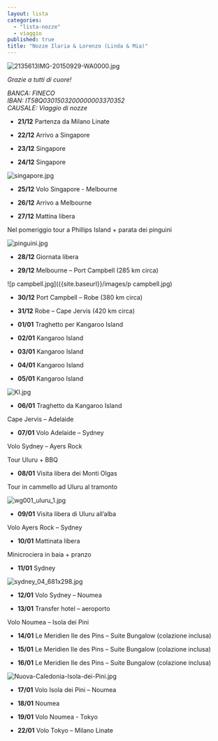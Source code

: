 ```yaml
---
layout: lista
categories: 
  - "lista-nozze"
  - viaggio
published: true
title: "Nozze Ilaria & Lorenzo (Linda & Mia)"
---
```




![2135613IMG-20150929-WA0000.jpg]({{site.baseurl}}/images/2135613IMG-20150929-WA0000.jpg)

_Grazie a tutti di cuore!_

<address>
BANCA: FINECO<br/>
IBAN: IT58Q0301503200000003370352<br/>
CAUSALE: Viaggio di nozze<br/>
</address>
 
 
- **21/12** Partenza da Milano Linate 

- **22/12** Arrivo a Singapore 

- **23/12** Singapore 

- **24/12** Singapore

![singapore.jpg]({{site.baseurl}}/images/singapore.jpg)

- **25/12** Volo Singapore  - Melbourne 

- **26/12** Arrivo a Melbourne 

- **27/12** Mattina libera 

Nel pomeriggio tour a Phillips Island + parata dei pinguini 

![pinguini.jpg]({{site.baseurl}}/images/pinguini.jpg)

- **28/12** Giornata libera

- **29/12** Melbourne – Port Campbell  (285 km circa)

![p campbell.jpg]({{site.baseurl}}/images/p campbell.jpg)

- **30/12** Port Campbell – Robe  (380 km circa)

- **31/12** Robe – Cape Jervis (420 km circa) 

- **01/01** Traghetto per Kangaroo Island 

- **02/01** Kangaroo Island 

- **03/01** Kangaroo Island 

- **04/01** Kangaroo Island 

- **05/01** Kangaroo Island 

![KI.jpg]({{site.baseurl}}/images/KI.jpg)

- **06/01** Traghetto da Kangaroo Island 

Cape Jervis – Adelaide

- **07/01** Volo Adelaide – Sydney   

Volo Sydney – Ayers Rock 

Tour Uluru  + BBQ 

- **08/01** Visita libera dei Monti Olgas 

Tour in cammello ad Uluru al tramonto 

![wg001_uluru_1.jpg]({{site.baseurl}}/images/wg001_uluru_1.jpg)

- **09/01** Visita libera di Uluru all’alba 

Volo Ayers Rock – Sydney 

- **10/01** Mattinata libera 

Minicrociera in baia + pranzo

- **11/01** Sydney

![sydney_04_681x298.jpg]({{site.baseurl}}/images/sydney_04_681x298.jpg)

- **12/01** Volo Sydney – Noumea  

- **13/01** Transfer hotel – aeroporto 

Volo Noumea – Isola dei Pini 

- **14/01** Le Meridien Ile des Pins – Suite Bungalow (colazione inclusa)

- **15/01** Le Meridien Ile des Pins – Suite Bungalow (colazione inclusa)

- **16/01** Le Meridien Ile des Pins – Suite Bungalow (colazione inclusa)

![Nuova-Caledonia-Isola-dei-Pini.jpg]({{site.baseurl}}/images/Nuova-Caledonia-Isola-dei-Pini.jpg)

- **17/01** Volo Isola dei Pini – Noumea 

- **18/01** Noumea 

- **19/01** Volo Noumea - Tokyo   

- **22/01** Volo Tokyo – Milano Linate

